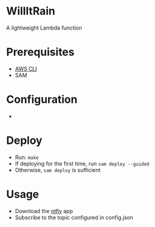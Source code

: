 # WillItRain
A lightweight Lambda function

# Prerequisites
- [AWS CLI](https://docs.aws.amazon.com/cli/latest/userguide/cli-configure-sso.html)
- SAM

# Configuration
- 

# Deploy
- Run: ```make```
- If deploying for the first time, run ```sam deploy --guided```
- Otherwise, ```sam deploy``` is sufficient 

# Usage
- Download the [ntfly](https://ntfy.sh/) app 
- Subscribe to the topic configured in config.json